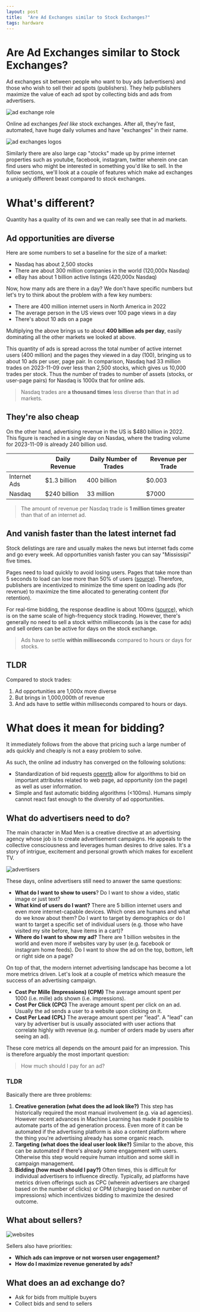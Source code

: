 ```yaml
---
layout: post
title:  "Are Ad Exchanges similar to Stock Exchanges?"
tags: hardware
---
```


# Are Ad Exchanges similar to Stock Exchanges?
Ad exchanges sit between people who want to buy ads (advertisers) and those who wish to sell their ad spots (publishers). They help publishers maximize the value of each ad spot by collecting bids and ads from advertisers. 

![ad exchange role](/assets/posts/2023-11-03/ad_exchange_role.png)

Online ad exchanges *feel like* stock exchanges. After all, they're fast, automated, have huge daily volumes and have "exchanges" in their name. 

![ad exchanges logos](/assets/posts/2023-11-03/ad_exchanges_logos.jpeg)

Similarly there are also large cap "stocks" made up by prime internet properties such as youtube, facebook, instagram, twitter wherein one can find users who might be interested in something you'd like to sell.
In the follow sections, we'll look at a couple of features which make ad exchanges a uniquely different beast compared to stock exchanges.  

# What's different? 
Quantity has a quality of its own and we can really see that in ad markets.

## Ad opportunities are diverse
Here are some numbers to set a baseline for the size of a market:
- Nasdaq has about 2,500 stocks 
- There are about 300 million companies in the world (120,000x Nasdaq)
- eBay has about 1 billion active listings (420,000x Nasdaq)

Now, how many ads are there in a day? We don't have specific numbers but let's try to think about the problem with a few key numbers: 
- There are 400 million internet users in North America in 2022
- The average person in the US views over 100 page views in a day
- There's about 10 ads on a page

Multiplying the above brings us to about **400 billion ads per day**, easily dominating all the other markets we looked at above.

This quantity of ads is spread across the total number of active internet users (400 million) and the pages they viewed in a day (100), bringing us to about 10 ads per user, page pair. In comparison, Nasdaq had 33 million trades on 2023-11-09 over less than 2,500 stocks, which gives us 10,000 trades per stock. Thus the number of trades to number of assets (stocks, or user-page pairs) for Nasdaq is 1000x that for online ads.

> Nasdaq trades are **a thousand times** less diverse than that in ad markets.

## They're also cheap
On the other hand, advertising revenue in the US is $480 billion in 2022. This figure is reached in a single day on Nasdaq, where the trading volume for 2023-11-09 is already 240 billion usd.

|      | Daily Revenue | Daily Number of Trades | Revenue per Trade | 
| ---- | ------------- | ---------------------- | ----------------- |
| Internet Ads |  $1.3 billion | 400 billion | $0.003 | 
| Nasdaq | $240 billion | 33 million | $7000 |

> The amount of revenue per Nasdaq trade is **1 million times greater** than that of an internet ad.

## And vanish faster than the latest internet fad
Stock delistings are rare and usually makes the news but internet fads come and go every week. Ad opportunities vanish faster you can say "Mississipi" five times. 

Pages need to load quickly to avoid losing users. Pages that take more than 5 seconds to load can lose more than 50% of users ([source](https://www.browserstack.com/guide/how-fast-should-a-website-load)). Therefore, publishers are incentivized to minimize the time spent on loading ads (for revenue) to maximize the time allocated to generating content (for retention).

For real-time bidding, the response deadline is about 100ms ([source](https://developers.google.com/authorized-buyers/rtb/peer-guide)), which is on the same scale of high-frequency stock trading. However, there's generally no need to sell a stock within milliseconds (as is the case for ads) and sell orders can be active for days on the stock exchange.

> Ads have to settle **within milliseconds** compared to hours or days for stocks.

## TLDR
Compared to stock trades:
1. Ad opportunities are 1,000x more diverse
2. But brings in 1,000,000th of revenue
3. And ads have to settle within milliseconds compared to hours or days.

# What does it mean for bidding?
It immediately follows from the above that pricing such a large number of ads quickly and cheaply is not a easy problem to solve. 

As such, the online ad industry has converged on the following solutions: 
- Standardization of bid requests [openrtb](https://iabtechlab.com/standards/openrtb/) allow for algorithms to bid on important attributes related to web page, ad opportunity (on the page) as well as user information.
- Simple and fast automatic bidding algorithms (<100ms). Humans simply cannot react fast enough to the diversity of ad opportunities.

## What do advertisers need to do?
The main character in Mad Men is a creative directive at an advertising agency whose job is to create advertisement campaigns. He appeals to the collective consciousness and leverages human desires to drive sales. It's a story of intrigue, excitement and personal growth which makes for excellent TV. 

![advertisers](/assets/posts/2023-11-03/advertisers.png)

These days, online advertisers still need to answer the same questions:
- **What do I want to show to users**? Do I want to show a video, static image or just text? 
- **What kind of users do I want?** There are 5 billion internet users and even more internet-capable devices. Which ones are humans and what do we know about them? Do I want to target by demographics or do I want to target a specific set of individual users (e.g. those who have visited my site before, have items in a cart)?
- **Where do I want to show my ad?** There are 1 billion websites in the world and even more if websites vary by user (e.g. facebook or instagram home feeds). Do I want to show the ad on the top, bottom, left or right side on a page? 

On top of that, the modern internet advertising landscape has become a lot more metrics driven. Let's look at a couple of metrics which measure the success of an advertising campaign. 
- **Cost Per Mille (Impressions) (CPM)** The average amount spent per 1000 (i.e. mille) ads shown (i.e. impressions). 
- **Cost Per Click (CPC)** The average amount spent per click on an ad. Usually the ad sends a user to a website upon clicking on it.  
- **Cost Per Lead (CPL)** The average amount spent per "lead". A "lead" can vary by advertiser but is usually associated with user actions that correlate highly with revenue (e.g. number of orders made by users after seeing an ad). 

These core metrics all depends on the amount paid for an impression. This is therefore arguably the most important question:

> How much should I pay for an ad? 

### TLDR
Basically there are three problems:
1. **Creative generation (what does the ad look like?)** This step has historically required the most manual involvement (e.g. via ad agencies). However recent advances in Machine Learning has made it possible to automate parts of the ad generation process. Even more of it can be automated if the advertising platform is also a content platform where the thing you're advertising already has some organic reach.
2. **Targeting (what does the ideal user look like?)** Similar to the above, this can be automated if there's already some engagement with users. Otherwise this step would require human intuition and some skill in campaign management.
3. **Bidding (how much should I pay?)** Often times, this is difficult for individual advertisers to influence directly. Typically, ad platforms have metrics driven offerings such as CPC (wherein advertisers are charged based on the number of clicks) or CPM (charging based on number of impressions) which incentivizes bidding to maximize the desired outcome.

## What about sellers? 

![websites](/assets/posts/2023-11-03/websites.png)

Sellers also have priorities:
- **Which ads can improve or not worsen user engagement?**
- **How do I maximize revenue generated by ads?**

## What does an ad exchange do? 
- Ask for bids from multiple buyers 
- Collect bids and send to sellers
